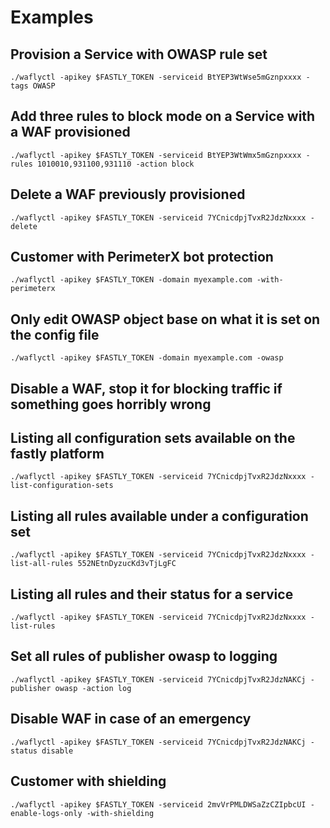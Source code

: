 # Examples
## Provision a Service with OWASP rule set
`./waflyctl -apikey $FASTLY_TOKEN -serviceid BtYEP3WtWse5mGznpxxxx -tags OWASP`

## Add three rules to block mode on a Service with a WAF provisioned
`./waflyctl -apikey $FASTLY_TOKEN -serviceid BtYEP3WtWmx5mGznpxxxx -rules 1010010,931100,931110 -action block`

## Delete a WAF previously provisioned
`./waflyctl -apikey $FASTLY_TOKEN -serviceid 7YCnicdpjTvxR2JdzNxxxx -delete`

## Customer with PerimeterX bot protection
`./waflyctl -apikey $FASTLY_TOKEN -domain myexample.com -with-perimeterx`

## Only edit OWASP object base on what it is set on the config file
`./waflyctl -apikey $FASTLY_TOKEN -domain myexample.com -owasp`

## Disable a WAF, stop it for blocking traffic if something goes horribly wrong

## Listing all configuration sets available on the fastly platform
`./waflyctl -apikey $FASTLY_TOKEN -serviceid 7YCnicdpjTvxR2JdzNxxxx -list-configuration-sets`

## Listing all rules available under a configuration set
`./waflyctl -apikey $FASTLY_TOKEN -serviceid 7YCnicdpjTvxR2JdzNxxxx -list-all-rules 552NEtnDyzucKd3vTjLgFC`

## Listing all rules and their status for a service
`./waflyctl -apikey $FASTLY_TOKEN -serviceid 7YCnicdpjTvxR2JdzNxxxx -list-rules`

## Set all rules of publisher owasp to logging 
`./waflyctl -apikey $FASTLY_TOKEN -serviceid 7YCnicdpjTvxR2JdzNAKCj -publisher owasp -action log`

## Disable WAF in case of an emergency
`./waflyctl -apikey $FASTLY_TOKEN -serviceid 7YCnicdpjTvxR2JdzNAKCj -status disable`

## Customer with shielding
`./waflyctl -apikey $FASTLY_TOKEN -serviceid 2mvVrPMLDWSaZzCZIpbcUI -enable-logs-only -with-shielding`
